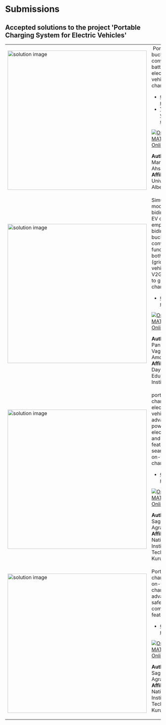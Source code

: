 # Submissions

## Accepted solutions to the project 'Portable Charging System for Electric Vehicles'
<table>
<tr class="odd">
<td width ="500">
<img src="https://user-images.githubusercontent.com/59986679/163715033-5a75aae8-a4da-4d4e-928b-eda6562f960e.jpg" alt="solution image" width="450"/>
</td>
<td width ="500">
 Portable buck converter battery electric vehicle charger <br>
<ul>
<li><a href="https://github.com/amrmarey15/Portable-Buck-Converter-Battery-Electric-Vehicle-Charger/">GitHub repository</a></li>
<li><a href="https://www.youtube.com/watch?v=Y8a-tFFdz80&list=PLn8PRpmsu08ogRonqegcx8xJCSSQO5yVX&index=2">YouTube video demo</a></li></ul>

[![Open in MATLAB Online](https://www.mathworks.com/images/responsive/global/open-in-matlab-online.svg)](https://matlab.mathworks.com/open/github/v1?repo=amrmarey15/Portable-Buck-Converter-Battery-Electric-Vehicle-Charger)

**Author:** Amr Marey and Ahsan Elahi</br>
**Affiliation** University of Alberta
</td>
</tr>
<tr class="odd">
<td width ="500">
<img src="https://camo.githubusercontent.com/a7f7d787d18d2538dd9eeb3038503c8f03aed45e0c7a2fe5e9d7750b7d7e7a02/68747470733a2f2f7777772e7468656167696c6974796566666563742e636f6d2f6170702f75706c6f6164732f323031372f30372f696e666f677261706869655f76655f656e2d312e676966" alt="solution image" width="450"/>
</td>
<td width ="500">
Simulation model of a bidirectional EV charger employing a bidirectional buck-boost converter to function as both G2V (grid to vehicle) and V2G (vehicle to grid) charger.<br>
<ul>
<li><a href="https://github.com/amoriyavageesh01/Portable-Charging-System-for-Electric-Vehicles-1//">GitHub repository</a></li>
</ul>

[![Open in MATLAB Online](https://www.mathworks.com/images/responsive/global/open-in-matlab-online.svg)](https://matlab.mathworks.com/open/github/v1?repo=amoriyavageesh01/Portable-Charging-System-for-Electric-Vehicles-1)

**Author:** Vikas Panit and Vageesh Amoriya</br>
**Affiliation** Dayalbagh Educational Institute
</td>
</tr>
<tr class="odd">
<td width ="500">
<img src="https://gist.githubusercontent.com/robertogl/e0115dc303472a9cfd52bbbc8edb7665/raw/portableEvCharger.jpg" alt="solution image" width="450"/>
</td>
<td width ="500">
portable charger for electric vehicles with advanced power electronics and safety features for seamless on-the-go charging<br>
<ul>
<li><a href="https://github.com/Agr-sagar/Portable-Charging-System-for-Electric-Vehicles/">GitHub repository</a></li>
</ul>

[![Open in MATLAB Online](https://www.mathworks.com/images/responsive/global/open-in-matlab-online.svg)](https://matlab.mathworks.com/open/github/v1?repo=Agr-sagar/Portable-Charging-System-for-Electric-Vehicles)

**Author:** Sagar Agrawal</br>
**Affiliation** National Institute of Technology, Kurukshetra
</td>
</tr>
<tr class="odd">
<td width ="500">
<img src="https://gist.githubusercontent.com/robertogl/e0115dc303472a9cfd52bbbc8edb7665/raw/portableEvCharger.jpg" alt="solution image" width="450"/>
</td>
<td width ="500">
Portable ev charger for on-the-go charging with advanced safety and compatibility features<br>
<ul>
<li><a href="https://github.com/Agr-sagar/Portable-Charging-System-for-Electric-Vehicles/">GitHub repository</a></li>
</ul>

[![Open in MATLAB Online](https://www.mathworks.com/images/responsive/global/open-in-matlab-online.svg)](https://matlab.mathworks.com/open/github/v1?repo=Agr-sagar/Portable-Charging-System-for-Electric-Vehicles)

**Author:** Sagar Agrawal</br>
**Affiliation** National Institute of Technology, Kurukshetra
</td>
</tr>
</table>
